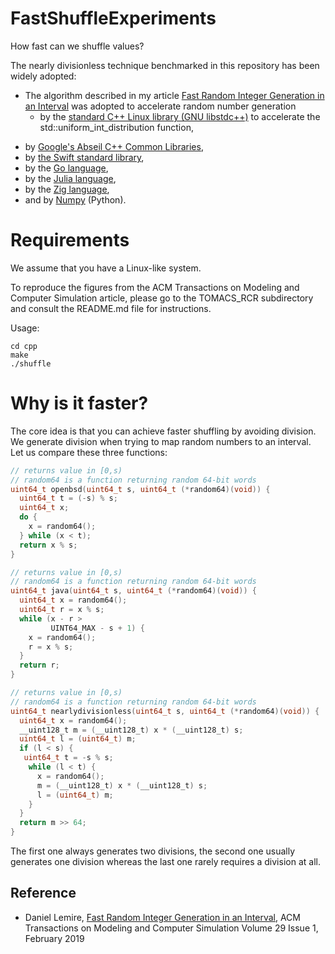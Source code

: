 # FastShuffleExperiments
How fast can we shuffle values?

The nearly divisionless technique benchmarked in this repository has been widely adopted:

- The algorithm described in my article [Fast Random Integer Generation in an Interval](https://arxiv.org/abs/1805.10941) was adopted to accelerate random number generation
  * by the [standard C++ Linux library (GNU libstdc++)](https://gcc.gnu.org/git/?p=gcc.git;a=blobdiff;f=libstdc%2B%2B-v3/include/bits/uniform_int_dist.h;h=ecb8574864aee10b9ea164379fffef27c7bdb0df;hp=6e1e3d5fc5fe8f7f22e62a85b35dc8bfa4743372;hb=98c37d3bacbb2f8bbbe56ed53a9547d3be01b66b;hpb=6ce2cb116af6e0965ff0dd69e7fd1925cf5dc68c) to accelerate the std::uniform_int_distribution function,
 * by [Google's Abseil C++ Common Libraries](https://github.com/abseil/abseil-cpp),
 * by [the Swift standard library](https://github.com/apple/swift/pull/25286),
 * by the [Go language](https://github.com/golang/go/commit/a2dfe5d278eae0864397a046a8206342a426d2bd),
 * by the  [Julia language](https://github.com/JuliaLang/julia/pull/29240),
 * by the [Zig language](https://github.com/ziglang/zig/blob/98183e47436699f6e5eab200061c46eec342806e/std/rand.zig#L74-L118),
 * and by [Numpy](https://github.com/numpy/numpy/blob/6420e7f528a6c42422966544e453bdb2805ff620/numpy/random/generator.pyx) (Python).
 
 # Requirements

We assume that you have a Linux-like system.

To reproduce the figures from the ACM Transactions on Modeling and Computer Simulation article, please go to the TOMACS_RCR subdirectory and consult the README.md file for instructions. 

Usage:

```
cd cpp
make
./shuffle
```
# Why is it faster?

The core idea is that you can achieve faster shuffling by avoiding division. We 
generate division when trying to map random numbers to an interval. Let us compare
these three functions:

```C++
// returns value in [0,s)
// random64 is a function returning random 64-bit words
uint64_t openbsd(uint64_t s, uint64_t (*random64)(void)) {
  uint64_t t = (-s) % s;
  uint64_t x;
  do {
    x = random64();
  } while (x < t);
  return x % s;
}

// returns value in [0,s)
// random64 is a function returning random 64-bit words
uint64_t java(uint64_t s, uint64_t (*random64)(void)) {
  uint64_t x = random64();
  uint64_t r = x % s;
  while (x - r >
         UINT64_MAX - s + 1) { 
    x = random64();
    r = x % s;
  }
  return r;
}

// returns value in [0,s)
// random64 is a function returning random 64-bit words
uint64_t nearlydivisionless(uint64_t s, uint64_t (*random64)(void)) {
  uint64_t x = random64();
  __uint128_t m = (__uint128_t) x * (__uint128_t) s;
  uint64_t l = (uint64_t) m;
  if (l < s) {
   uint64_t t = -s % s;
    while (l < t) {
      x = random64();
      m = (__uint128_t) x * (__uint128_t) s;
      l = (uint64_t) m;
    }
  }
  return m >> 64; 
}
```

The first one always generates two divisions, the second one usually generates one division whereas the last one rarely requires a division at all.

## Reference

* Daniel Lemire, [Fast Random Integer Generation in an Interval](https://arxiv.org/abs/1805.10941), ACM Transactions on Modeling and Computer Simulation Volume 29 Issue 1, February 2019
